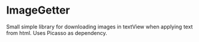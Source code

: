 # ImageGetter
Small simple library for downloading images in textView when applying text from html.
Uses Picasso as dependency.
